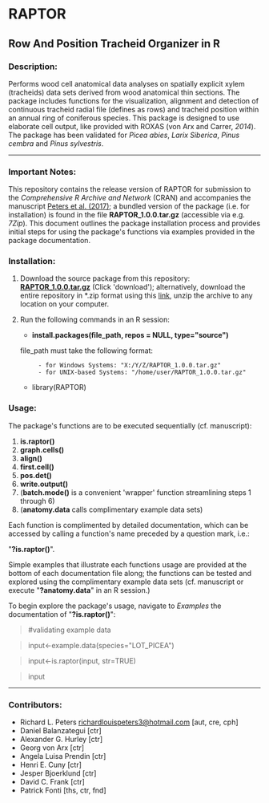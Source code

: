 RAPTOR
======================

## Row And Position Tracheid Organizer in R

### Description:

Performs wood cell anatomical data analyses on spatially explicit xylem (tracheids) data sets derived from wood anatomical thin sections. The package includes functions for the visualization, alignment and detection of continuous tracheid radial file (defines as rows) and tracheid position within an annual ring of coniferous species. This package is designed to use elaborate cell output, like provided with ROXAS (von Arx and Carrer, *2014*). The package has been validated for *Picea abies*, *Larix Siberica*, *Pinus cembra* and *Pinus sylvestris*.


-------------

### Important Notes:

This repository contains the release version of RAPTOR for submission to the
*Comprehensive R Archive and Network* (CRAN) and accompanies the manuscript [Peters et al. (2017)](https://doi.org/10.1016/j.dendro.2017.10.003); a bundled version of the package (i.e. for installation) is found in the file **RAPTOR_1.0.0.tar.gz** (accessible via e.g. *7Zip*).
This document outlines the package installation process and provides initial 
steps for using the package's functions via examples provided in the package documentation.

### Installation:

1. Download the source package from this repository:  [**RAPTOR_1.0.0.tar.gz**](https://github.com/the-Hull/raptor/blob/master/RAPTOR_1.0.0.tar.gz) (Click 'download'); alternatively, download the entire repository in *.zip format using this [link](https://codeload.github.com/the-Hull/raptor/zip/master?token=ALP_Z6J1GbKWPO3MdV9unIsq5lC5L9_cks5ZbOu4wA==), unzip the archive to any location on your computer.
2. Run the following commands in an R session:
      * **install.packages(file_path, repos = NULL, type="source")**
      
      
      file_path must take the following format:
      
      
            - for Windows Systems: "X:/Y/Z/RAPTOR_1.0.0.tar.gz"
            - for UNIX-based Systems: "/home/user/RAPTOR_1.0.0.tar.gz"
            
      * library(RAPTOR)
            
### Usage:

The package's functions are to be executed sequentially (cf. manuscript):

1. **is.raptor()**
2. **graph.cells()**
3. **align()**
4. **first.cell()**
5. **pos.det()**
6. **write.output()**
7. (**batch.mode()** is a convenient 'wrapper' function streamlining steps 1 through 6)
8. (**anatomy.data** calls complimentary example data sets)

Each function is complimented by detailed documentation, which can be accessed by calling
a function's name preceded by a question mark, i.e.:

"**?is.raptor()**".


Simple examples that illustrate each functions usage are provided at the bottom
of each documentation file along; the functions can be tested and explored using the 
complimentary example data sets (cf. manuscript or execute "**?anatomy.data**" in an 
R session.)

To begin explore the package's usage, navigate to *Examples* the documentation of   "**?is.raptor()**":

> #validating example data

> input<-example.data(species="LOT_PICEA")

> input<-is.raptor(input, str=TRUE)

> input


-------------


### Contributors:


* Richard L. Peters <richardlouispeters3@hotmail.com> [aut, cre, cph]
* Daniel Balanzategui [ctr]                                          
* Alexander G. Hurley [ctr]                                             
* Georg von Arx [ctr]                                                
* Angela Luisa Prendin [ctr]                                         
* Henri E. Cuny [ctr]                                                
* Jesper Bjoerklund [ctr]                                            
* David C. Frank [ctr]                                               
* Patrick Fonti [ths, ctr, fnd]



